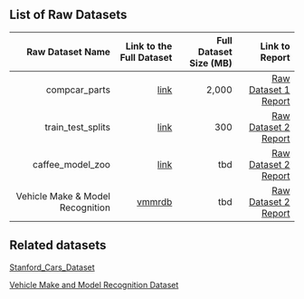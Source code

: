 ## List of Raw Datasets


| Raw Dataset Name | Link to the Full Dataset   | Full Dataset Size (MB)  | Link to Report |
| ---:| ---: | ---: | ---: |
| compcar_parts | [link](link/to/full/dataset1) | 2,000 | [Raw Dataset 1 Report](link/to/report1)|
| train_test_splits | [link](http://mmlab.ie.cuhk.edu.hk/datasets/comp_cars/arxiv_data.zip) | 300 | [Raw Dataset 2 Report](link/to/report2)|
| caffee_model_zoo | [link](https://github.com/BVLC/caffe/wiki/Model-Zoo#googlenet_cars-on-car-model-classification) | tbd | [Raw Dataset 2 Report](link/to/report2)|
| Vehicle Make & Model Recognition| [vmmrdb](http://vmmrdb.cecsresearch.org/) | tbd | [Raw Dataset 2 Report](link/to/report2)|
## Related datasets  

[Stanford_Cars_Dataset](http://ai.stanford.edu/~jkrause/cars/car_dataset.html)  

[Vehicle Make and Model Recognition Dataset](http://vmmrdb.cecsresearch.org/)

